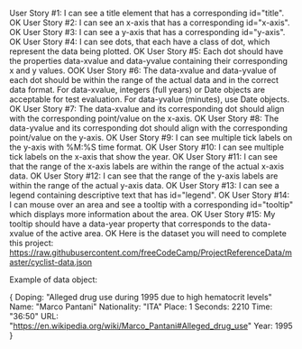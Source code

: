 User Story #1: I can see a title element that has a corresponding id="title". OK
User Story #2: I can see an x-axis that has a corresponding id="x-axis". OK
User Story #3: I can see a y-axis that has a corresponding id="y-axis". OK
User Story #4: I can see dots, that each have a class of dot, which represent the data being plotted. OK
User Story #5: Each dot should have the properties data-xvalue and data-yvalue containing their corresponding x and y values. OOK
User Story #6: The data-xvalue and data-yvalue of each dot should be within the range of the actual data and in the correct data format. For data-xvalue, integers (full years) or Date objects are acceptable for test evaluation. For data-yvalue (minutes), use Date objects. OK
User Story #7: The data-xvalue and its corresponding dot should align with the corresponding point/value on the x-axis. OK
User Story #8: The data-yvalue and its corresponding dot should align with the corresponding point/value on the y-axis. OK
User Story #9: I can see multiple tick labels on the y-axis with %M:%S time format. OK
User Story #10: I can see multiple tick labels on the x-axis that show the year. OK
User Story #11: I can see that the range of the x-axis labels are within the range of the actual x-axis data. OK
User Story #12: I can see that the range of the y-axis labels are within the range of the actual y-axis data. OK
User Story #13: I can see a legend containing descriptive text that has id="legend". OK
User Story #14: I can mouse over an area and see a tooltip with a corresponding id="tooltip" which displays more information about the area. OK
User Story #15: My tooltip should have a data-year property that corresponds to the data-xvalue of the active area. OK
Here is the dataset you will need to complete this project: https://raw.githubusercontent.com/freeCodeCamp/ProjectReferenceData/master/cyclist-data.json

Example of data object:

{
    Doping: "Alleged drug use during 1995 due to high hematocrit levels"
Name: "Marco Pantani"
Nationality: "ITA"
Place: 1
Seconds: 2210
Time: "36:50"
URL: "https://en.wikipedia.org/wiki/Marco_Pantani#Alleged_drug_use"
Year: 1995
}